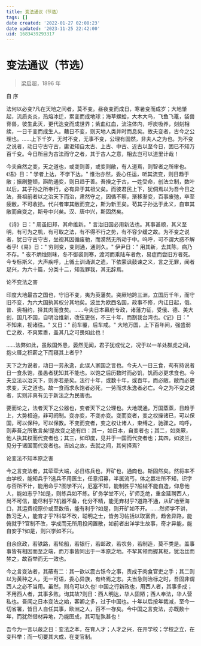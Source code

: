 ```yaml
---
title: 变法通议（节选）
tags: []
date created: '2022-01-27 02:08:23'
date updated: '2023-11-25 22:42:00'
uid: 1683439293317
---
```


# 变法通议（节选）

> 梁启超，1896 年

自 序

法何以必变?凡在天地之间者，莫不变。昼夜变而成日，寒暑变而成岁；大地肇起，流质炎炎，热熔冰迁，累变而成地球；海草螺蛤，大木大鸟，飞鱼飞鼍，袋兽脊兽，彼生此灭，更代迭变而成世界；紫血红血，流注体内，呼炭吸养，刻刻相续，一日千变而成生人。藉日不变，则天地人类并时而息矣。故夫变者，古今之公理也。……上下千岁，无时不变，无事不变，公理有固然，非夫人之为也。为不变之说者，动日守古守古，庸讵知自太古、上古、中古、近古以至今日，固已不知万百千变。今日所目为古法而守之者，其于古人之意，相去岂可以道里计哉！

今夫自然之变，天之道也，或变则善，或变则敝，有人道焉，则智者之所审也。《语》日：" 学者上达，不学下达。" 惟治亦然，委心任运，听其流变，则日趋于敝；振刷整顿，斟酌通变，则日趋于善。吾揆之于古，一姓受命，创法立制，数叶以后，其子孙之所奉行，必有异于其祖父矣。而彼君民上下，犹侗焉以为吾今日之法，吾祖前者以之治天下而治，肃然守之，因循不察，渐移渐变，百事废弛，卒至疲敝，不可收拾。代兴者审其敝而变之，斯为新王矣。苟其子孙达于此义，自审其敝而自变之，斯号中兴矣。汉、唐中兴，斯固然矣。

《诗》日：" 周虽旧邦，其命维新。" 言治旧国必用新法也。其事甚顺，其义至明，有可为之机，有可取之法，有不得不行之势，有不容少缓之故。为不变之说者，犹日守古守古，坐视其因循废驰，而漠然无所动于中。呜呼，可不谓大惑不解者乎!《易》日：" 穷则变，变则通，通则久。" 伊尹日：" 用其新，去其陈，病乃不存。" 夜不炳烛则昧，冬不御裘则寒，渡河而乘陆车者危，易症而尝旧方者死。今专标斯义，大声疾呼，上循土训诵训之遗，下依蒙讽鼓谏之义，言之无罪，闻者足兴，为六十篇，分类十二，知我罪我，其无辞焉。

论不变法之害

印度大地最古之国也，守旧不变，夷为英藩矣。突厥地跨三洲，立国历千年，而守旧不变，为六大国执其权分其地矣。波兰为欧西名国，政事不修，内讧日起，俄、普、奥相约，择其肉而食矣。……今夫日本幕府专政，诸藩力征，受俄、德、美大创，国几不国，自明治维新，改弦更张，不三十年，而割我台湾也。《记》日：" 不知来，视诸往。" 又日：" 前车覆，后车戒。" 大地万国，上下百年间，强盛弱亡之故，不爽累黍，盖其几之可畏如此也！

……法弊如此，虽敌国外患，晏然无闻，君子犹或忧之，况于以一羊处群虎之间，抱火厝之积薪之下而寝其上者乎?

天下之为说者，动日一劳永逸，此误人家国之言也。今夫人一日三食，苟有持说者日一食永饱，虽愚者犹知其不能也。以饱之后历数时而必饥，饥而必更求食也。今夫立法以治天下，则亦若是矣。法行十年，或数十年，或百年，而必敝。敝而必更求变，天之道也。故一食而求永饱者必死，一劳而求永逸者必亡。今之为不变之说者，实则非真有见于新法之为民害也。

要而论之，法者天下之公器也，变者天下之公理也。大地既通，万国蒸蒸，日趋于上，大势相迫，非可阏制。变亦变，不变亦变。变而变者，变之权操诸已，可以保国，可以保种，可以保教。不变而变者，变之权让诸人，束缚之，驰骤之。呜呼，则非吾之所敢言矣!是故变之途有四：其一，如日本，自变者也；其二，如突厥，他人执其权而代变者也；其三，如印度，见并于一国而代变者也；其四，如波兰，见分于诸国而代变者也。吉凶之故，去就之间，其何择焉?

论变法不知本原之害

今之言变法者，其荦荦大端，必日练兵也，开矿也，通商也。斯固然矣。然将率不由学校，能知兵乎?选兵不用医生，任意招募，半属流丐，体之羸壮所不知，识字与否所不计，能用命乎?图学不兴，厄塞不知，能制胜乎?船械不能自造，仰息他人，能如志乎?如是，则练兵如不练。矿务学堂不兴，矿师乏绝，重金延聘西人，尚不可信，能尽利乎?机器不备，化分不精，能无弃材乎?道路不通，从矿地至海口，其运费视原价或至数倍，能有利乎?如是，则开矿如不开。……然师学不讲，教习乏人，能育才乎?科举不改，聪明之士，皆务习帖括以取富贵，趋舍异路，能俯就乎?官制不改，学成而无所用投闲置散，如前者出洋学生故事，奇才异能，能自安乎?如是，则兴学如不兴。

自余庶政，若铁路，若轮船，若银行，若邮政，若农务，若制造，莫不类是。盖事事皆有相因而至之端，而万事皆同出于一本原之地。不挈其领而握其枢，犹治丝而棼之，故百举而无一效也。

今之言变法者，其蔽有二：其一欲以震古铄今之事，责成于肉食官吏之手；其二则以为黄种之人，无一可语，委心异族，有终焉之志。夫当急则治标之时，吾固非谓西人之必不当用。虽然，则乌可以久也! 中国之行新政也，用西人者，其事多成；不用西人者，其事多败。询其故?则日：西人明达，华人固陋；西人奉法，华人营私也。吾闻之日本变法之始，客卿之多，过于中国也。十年以后按年裁减，至今一切省署，皆日人自任其事，欧洲之人，百不一存矣。今中国之言变法，亦既数十年，而犹然借材异地，乃能图成，其可耻孰甚也！

吾今为一言以蔽之日：变法之本，在育人才；人才之兴，在开学校；学校之立，在变科举；而一切要其大成，在变官制。
